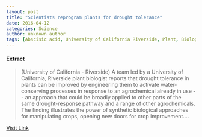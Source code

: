 ```yaml
---
layout: post
title: "Scientists reprogram plants for drought tolerance"
date: 2016-04-12
categories: Science
author: unknown author
tags: [Abscisic acid, University of California Riverside, Plant, Biology]
---
```





#### Extract
>(University of California - Riverside) A team led by a University of California, Riverside plant biologist reports that drought tolerance in plants can be improved by engineering them to activate water-conserving processes in response to an agrochemical already in use -- an approach that could be broadly applied to other parts of the same drought-response pathway and a range of other agrochemicals. The finding illustrates the power of synthetic biological approaches for manipulating crops, opening new doors for crop improvement....



[Visit Link](http://www.eurekalert.org/pub_releases/2015-02/uoc--srp020315.php)


